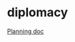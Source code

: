 # diplomacy

[Planning doc](https://docs.google.com/document/d/1fDc8Ck5eltIlpDFGOPLniGYZjroKPHL4jH-n7eQ0C3E/edit)
